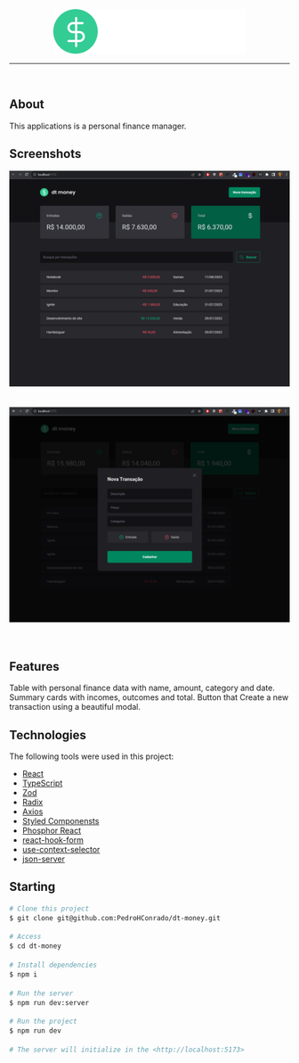 <div align="center" id="top"> 
  <img src="./src/assets/logo.svg" alt="dt-money" />
</div>

<hr/>
<br>

## About

This applications is a personal finance manager.

## Screenshots

<div align="center" id="top"> 
<img src="./src/assets/Screenshot.png" alt="Página Home" />
</div>
<br/>
<br/>
<div align="center" id="top"> 
  <img src="./src/assets/Screenshot2.png" alt="Modal Criação" />
</div>
<br/>
<br/>

## Features

Table with personal finance data with name, amount, category and date.
Summary cards with incomes, outcomes and total.
Button that Create a new transaction using a beautiful modal.

## Technologies

The following tools were used in this project:

- [React](https://pt-br.reactjs.org/)
- [TypeScript](https://www.typescriptlang.org/)
- [Zod](https://zod.dev/)
- [Radix](https://www.radix-ui.com/)
- [Axios](https://github.com/axios/axios)
- [Styled Componensts](https://styled-components.com/)
- [Phosphor React](https://phosphoricons.com/)
- [react-hook-form](https://www.react-hook-form.com/)
- [use-context-selector](https://github.com/dai-shi/use-context-selector)
- [json-server](https://github.com/typicode/json-server)

## Starting

```bash
# Clone this project
$ git clone git@github.com:PedroHConrado/dt-money.git

# Access
$ cd dt-money

# Install dependencies
$ npm i

# Run the server
$ npm run dev:server

# Run the project
$ npm run dev

# The server will initialize in the <http://localhost:5173>
```

